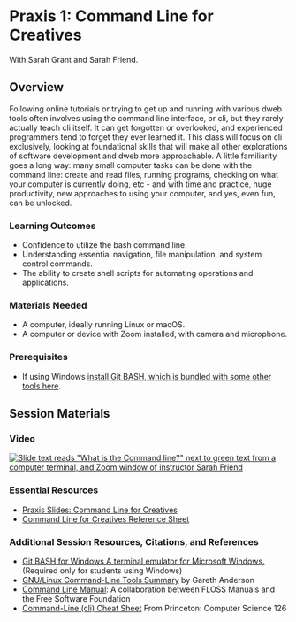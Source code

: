 # Praxis 1: Command Line for Creatives

With Sarah Grant and Sarah Friend.

## Overview

Following online tutorials or trying to get up and running with various dweb tools often involves using the command line interface, or cli, but they rarely actually teach cli itself. It can get forgotten or overlooked, and experienced programmers tend to forget they ever learned it. This class will focus on cli exclusively, looking at foundational skills that will make all other explorations of software development and dweb more approachable. A little familiarity goes a long way: many small computer tasks can be done with the command line: create and read files, running programs, checking on what your computer is currently doing, etc - and with time and practice, huge productivity, new approaches to using your computer, and yes, even fun, can be unlocked.

### Learning Outcomes

* Confidence to utilize the bash command line.
* Understanding essential navigation, file manipulation, and system control commands.
* The ability to create shell scripts for automating operations and applications.

### Materials Needed

* A computer, ideally running Linux or macOS.
* A computer or device with Zoom installed, with camera and microphone.

### Prerequisites

* If using Windows [install Git BASH, which is bundled with some other tools here](https://gitforwindows.org/).

## Session Materials

### Video

[![Slide text reads "What is the Command line?" next to green text from a computer terminal, and Zoom window of instructor Sarah Friend](https://img.youtube.com/vi/jaGZrR0wcZM/0.jpg)](https://www.youtube.com/watch?v=jaGZrR0wcZM)

### Essential Resources

* [Praxis Slides: Command Line for Creatives](https://www.canva.com/design/DAF-v9i58zs/Pas6HX3bGJg7hLp-cCPm4g/edit)
* [Command Line for Creatives Reference Sheet](Command%20Line%20for%20Creatives%20-%20HackMD.md)

### Additional Session Resources, Citations, and References
- [Git BASH for Windows A terminal emulator for Microsoft Windows.](https://gitforwindows.org/) (Required only for students using Windows)
- [GNU/Linux Command-Line Tools Summary](https://tldp.org/LDP/GNU-Linux-Tools-Summary/html/book1.htm) by Gareth Anderson
- [Command Line Manual](https://static.fsf.org/nosvn/gnu-press/source-files/books/command-line.pdf):  A collaboration between FLOSS Manuals and the Free Software Foundation
- [Command-Line (cli) Cheat Sheet](https://www.cs.princeton.edu/courses/archive/fall13/cos126/cmdline.html) From Princeton: Computer Science 126
